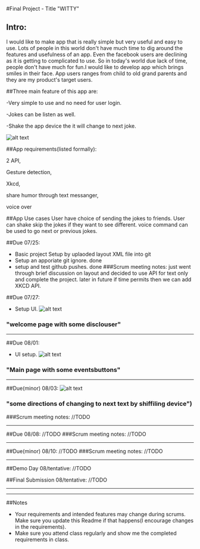 #Final Project - Title "WITTY"

## Intro:
I would like to make app that is really simple but very useful and easy to use.
Lots of people in this world don't have much time to dig around the features and usefulness of an app.
Even the facebook users are declining as it is getting to complicated to use. So in today's world due
lack of time, people don't have much for fun.I would like to develop app which brings smiles in their face.
App users ranges from child to old grand parents and they are my product's target users.

##Three main feature of this app are:

-Very simple to use and no need for user login.

-Jokes can be listen as well.

-Shake the app device the it will change to next joke.

![alt text](https://github.com/csc413-summer-2017/final-project-getmehub/blob/master/image5.png)

##App requirements(listed formally):

2 API,

Gesture detection,

Xkcd,

share humor through text messanger,

voice over

##App Use cases
User have choice of sending the jokes to friends.
User can shake skip the jokes if they want to see different.
voice command can be used to go next or previous jokes.


##Due 07/25:
* Basic project Setup by uplaoded  layout XML file into git
* Setup an apporiate git ignore. done
* setup and test github pushes. done
###Scrum meeting notes:
just went through brief discussion on layout and decided to use API for text only and complete the project.
later in future if time permits then we can add XKCD API.


##Due 07/27:
* Setup UI.
![alt text](https://github.com/csc413-summer-2017/final-project-getmehub/blob/master/image1.png)
### "welcome page with some disclouser"
------
##Due 08/01:
* UI setup.
![alt text](https://github.com/csc413-summer-2017/final-project-getmehub/blob/master/image2.png)
### "Main page with some eventsbuttons"
---
##Due(minor) 08/03:
![alt text](https://github.com/csc413-summer-2017/final-project-getmehub/blob/master/image3.png) 
### "some directions of changing to next text by shiffiling device")

###Scrum meeting notes:
//TODO

---
##Due 08/08:
//TODO
###Scrum meeting notes:
//TODO

---
##Due(minor) 08/10:
//TODO
###Scrum meeting notes:
//TODO

---
##Demo Day 08/tentative:
//TODO

##Final Submission 08/tentative:
//TODO

---

---
##Notes

* Your requirements and intended features may change during scrums. Make sure you update this Readme if that happens(I encourage changes in the requirements).
* Make sure you attend class regularly and show me the completed requirements in class.
